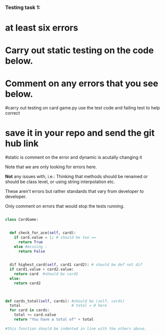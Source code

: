 ### Testing task 1:
# at least six errors 
<!-- copy and paste it into another ap and run it to see what the errors could be -->
# Carry out static testing on the code below.
# Comment on any errors that you see below.
#carry out testing on card game.py use the test code and failing test to help correct
# save it in your repo and send the git hub link 
#static is comment on the error and dynamic is acutally changing it 

Note that we are only looking for errors here.

**Not** any issues with, i.e.: 
Thinking that methods should be renamed or should be class level, or using string interpolation etc. 

These aren't errors but rather standards that vary from developer to developer. 

Only comment on errors that would stop the tests running.

```python

class CardGame:


  def check_for_ace(self, card):
    if card.value = 1: # should be two ==
      return True
    else #missing :
      return False
   

  dif highest_card(self, card1 card2): # should be def not dif
  if card1.value > card2.value:
    return card  #should be card1
  else:
    return card2
  


def cards_total(self, cards): #should be (self, cards) 
  total                       # total = 0 here
  for card in cards:
    total += card.value
    return "You have a total of" + total
  
#this function should be indented in line with the others above.
